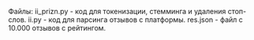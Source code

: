 Файлы:
ii_prizn.py - код для токенизации, стемминга и удаления стоп-слов.
ii.py - код для парсинга отзывов с платформы.
res.json - файл с 10.000 отзывов с рейтингом.